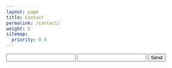```yaml
---
layout: page
title: Contact
permalink: /contact/
weight: 5
sitemap:
  priority: 0.9
---
```


<form action="https://formspree.io/leki@gmail.com"
      method="POST">
    <input type="text" name="name">
    <input type="email" name="_replyto">
    <input type="submit" value="Send">
</form>
